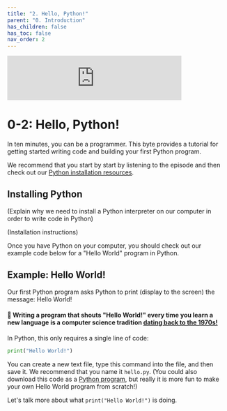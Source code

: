 ```yaml
---
title: "2. Hello, Python!"
parent: "0. Introduction"
has_children: false
has_toc: false
nav_order: 2
---
```


<iframe src="https://anchor.fm/bytesizecs/embed/episodes/0-2-Hello--Python--Writing-your-first-program-et4f6e" height="102px" width="400px" frameborder="0" scrolling="no"></iframe>

# 0-2: Hello, Python!

In ten minutes, you can be a programmer. This byte provides a tutorial for getting started writing code and building your first Python program.

We recommend that you start by start by listening to the episode and then check out our [Python installation resources](InstallPython.md).

## Installing Python

(Explain why we need to install a Python interpreter on our computer in order to write code in Python)

(Installation instructions)

Once you have Python on your computer, you should check out our example code below for a "Hello World" program in Python.

## Example: Hello World!

Our first Python program asks Python to print (display to the screen) the message:  Hello World!

#### 🧁 Writing a program that shouts "Hello World!" every time you learn a new language is a computer science tradition [dating back to the 1970s!](https://en.wikipedia.org/wiki/%22Hello,_World!%22_program)

In Python, this only requires a single line of code:

```python
print("Hello World!")
```

You can create a new text file, type this command into the file, and then save it. We recommend that you name it `hello.py`. (You could also download this code as a <a download href="hello.py">Python program</a>, but really it is more fun to make your own Hello World program from scratch!)

Let's talk more about what `print("Hello World!")` is doing.
